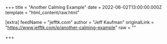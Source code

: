 
+++
title = "Another Calming Example"
date = 2022-06-02T13:00:00.000Z
template = "html_content/raw.html"

[extra]
feedName = "jefftk.com"
author = "Jeff Kaufman"
originalLink = "https://www.jefftk.com/p/another-calming-example"
raw = ""

+++

